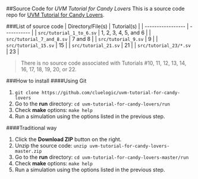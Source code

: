 ##Source Code for *UVM Tutorial for Candy Lovers*
This is a source code repo for [UVM Tutorial for Candy Lovers](http://cluelogic.com/).

###List of source code
| Directory/File(s) | Tutorial(s) |
| ----------------- | ----------- |
| `src/tutorial_1_to_6.sv`  | 1, 2, 3, 4, 5, and 6 |
| `src/tutorial_7_and_8.sv` | 7 and 8 |
| `src/tutorial_9.sv`       | 9  |
| `src/tutorial_15.sv`      | 15 |
| `src/tutorial_21.sv`      | 21 |
| `src/tutorial_23/*.sv`    | 23 |

> There is no source code associated with Tutorials #10, 11, 12, 13, 14, 16, 17, 18, 19, 20, or 22.

###How to install
####Using Git
1. `git clone https://github.com/cluelogic/uvm-tutorial-for-candy-lovers`
2. Go to the **run** directory: `cd uvm-tutorial-for-candy-lovers/run`
3. Check **make** options: `make help`
4. Run a simulation using the options listed in the previous step.

####Traditional way
1. Click the **Download ZIP** button on the right.
2. Unzip the source code: `unzip uvm-tutorial-for-candy-lovers-master.zip`
3. Go to the **run** directory: `cd uvm-tutorial-for-candy-lovers-master/run`
4. Check **make** options: `make help`
5. Run a simulation using the options listed in the previous step.
